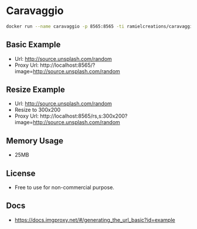 # Caravaggio

```sh
docker run --name caravaggio -p 8565:8565 -ti ramielcreations/caravaggio
```

## Basic Example

- Url: http://source.unsplash.com/random
- Proxy Url: http://localhost:8565/?image=http://source.unsplash.com/random

## Resize Example

- Url: http://source.unsplash.com/random
- Resize to 300x200
- Proxy Url: http://localhost:8565/rs,s:300x200?image=http://source.unsplash.com/random

## Memory Usage

- 25MB

## License

- Free to use for non-commercial purpose.

## Docs

- https://docs.imgproxy.net/#/generating_the_url_basic?id=example
